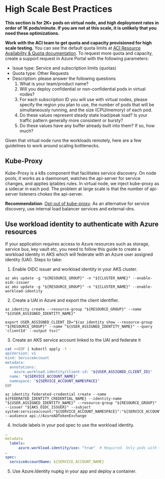# High Scale Best Practices

**This section is for 2K+ pods on virtual node, and high deployment rates in order of 1K pods/minute. If you are not at this scale, it is unlikely that you need these optimizations.**

**Work with the ACI team to get quota and capacity provisioned for high scale testing.** You can see the default quota limits at [ACI Resource Availability & Quota documentation](https://learn.microsoft.com/en-us/azure/container-instances/container-instances-resource-and-quota-limits). To request more quota and capacity, create a support request in Azure Portal with the following parameters:

- Issue type: Service and subscription limits (quotas)
- Quota type: Other Requests
- Description: please answer the following questions
  1. What is your team/product name?
  2. Will you deploy confidential or non-confidential pods in virtual nodes?
  3. For each subscription ID you will use with virtual nodes, please specify the region you plan to use, the number of pods that will be simultaneously running, and the size (CPU/memory) of each pod.
  4. Do these values represent steady state load/peak load? Is your traffic pattern generally more consistent or bursty?
  5. Do these values have any buffer already built into them? If so, how much?

Given that virtual node runs the workloads remotely, here are a few guidelines to work around scaling bottlenecks.


## Kube-Proxy
Kube-Proxy is a k8s component that facilitates service discovery. On node pools, it works as a daemonset, watches the api-server for service changes, and applies iptables rules. In virtual node, we inject kube-proxy as a sidecar in each pod. The problem at large scale is that the number of api-server listeners chokes the api-server.

**Recommendation**: [Opt-out of kube-proxy](/Docs/PodCustomizations.md#disable-kube-proxy). As an alternative for service discovery, use internal load balancer services and external-dns.

## Use workload identity to authenticate with Azure resources

If your application requires access to Azure resources such as storage, service bus, key vault etc, you need to follow this guide to create a workload identity in AKS which will federate with an Azure user assigned identity (UAI). Steps to take: 
1.	Enable OIDC issuer and workload identity in your AKS cluster.
```    
az aks update -g "${RESOURCE_GROUP}" -n "${CLUSTER_NAME}" --enable-oidc-issuer
az aks update -g "${RESOURCE_GROUP}" -n "${CLUSTER_NAME}" --enable-workload-identity
```
2.	Create a UAI in Azure and export the client identifier.
```    
az identity create --resource-group "${RESOURCE_GROUP}" --name "${USER_ASSIGNED_IDENTITY_NAME}"

export USER_ASSIGNED_CLIENT_ID="$(az identity show --resource-group "${RESOURCE_GROUP}" --name "${USER_ASSIGNED_IDENTITY_NAME}" --query 'clientId' --output tsv)"
```
3. 	Create an AKS service account linked to the UAI and federate it

``` bash
cat <<EOF | kubectl apply -f -
apiVersion: v1
kind: ServiceAccount
metadata:
  annotations:
    azure.workload.identity/client-id: "${USER_ASSIGNED_CLIENT_ID}"
  name: "${SERVICE_ACCOUNT_NAME}"
  namespace: "${SERVICE_ACCOUNT_NAMESPACE}"
EOF
```
```
az identity federated-credential create --name ${FEDERATED_IDENTITY_CREDENTIAL_NAME} --identity-name "${USER_ASSIGNED_IDENTITY_NAME}" --resource-group "${RESOURCE_GROUP}" --issuer "${AKS_OIDC_ISSUER}" --subject system:serviceaccount:"${SERVICE_ACCOUNT_NAMESPACE}":"${SERVICE_ACCOUNT_NAME}" --audience api://AzureADTokenExchange
```
4.	Include labels in your pod spec to use the workload identity.
``` yaml
…
metadata
  labels:
      azure.workload.identity/use: "true"  # Required. Only pods with this label can use workload identity.
…
spec:
  serviceAccountName: ${SERVICE_ACCOUNT_NAME}
```

5.	Use Azure.Identity nupkg in your app and deploy a container.
